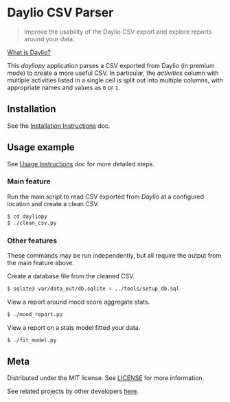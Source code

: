 # Daylio CSV Parser
>Improve the usability of the Daylio CSV export and explore reports around your data.

[What is Daylio?](docs/what_is_daylio.md)

This _dayliopy_ application parses a CSV exported from Daylio (in premium mode) to create a more useful CSV. In particular, the _activities_ column with multiple activities listed in a single cell is split out into multiple columns, with appropriate names and values as `0` or `1`.


## Installation

See the [Installation Instructions](docs/installation.md) doc.

## Usage example

See [Usage Instructions](docs/usage.md) doc for more detailed steps.

### Main feature

Run the main script to read CSV exported from _Daylio_ at a configured location and create a clean CSV.

```bash
$ cd dayliopy
$ ./clean_csv.py
```

### Other features

These commands may be run independently, but all require the output from the main feature above.

Create a database file from the cleaned CSV.

```bash
$ sqlite3 var/data_out/db.sqlite < ../tools/setup_db.sql
```

View a report around mood score aggregate stats.

```bash
$ ./mood_report.py
```

View a report on a stats model fitted your data.

```bash
$ ./fit_model.py
```

## Meta

Distributed under the MIT license. See [LICENSE](LICENSE) for more information.

See related projects by other developers [here](docs/related_projects.md).

